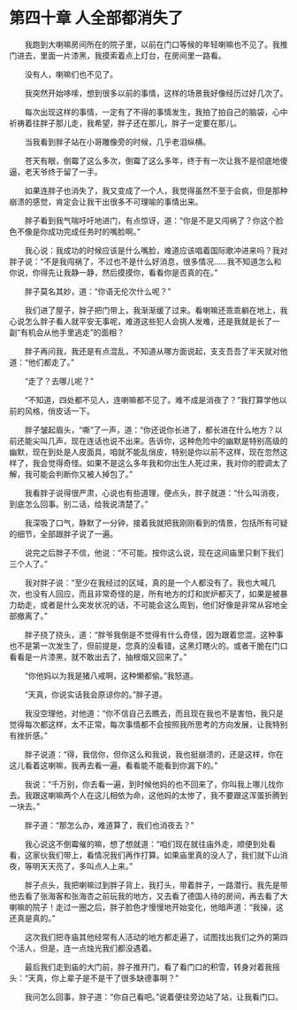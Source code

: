 # 第四十章 人全部都消失了


　　我跑到大喇嘛房间所在的院子里，以前在门口等候的年轻喇嘛也不见了。我推门进去，里面一片漆黑，我摸索着点上灯台，在房间里一路看。

　　没有人，喇嘛们也不见了。

　　我突然开始哆嗦，想到很多以前的事情，这样的场景我好像经历过好几次了。

　　每次出现这样的事情，一定有了不得的事情发生，我拍了拍自己的脑袋，心中祈祷着往胖子那儿走，我希望，胖子还在那儿，胖子一定要在那儿。

　　当我看到胖子站在小哥雕像旁的时候，几乎老泪纵横。

　　苍天有眼，倒霉了这么多次，倒霉了这么多年，终于有一次让我不是彻底地傻逼，老天爷终于留了一手。

　　如果连胖子也消失了，我又变成了一个人，我觉得虽然不至于会疯，但是那种崩溃的感觉，肯定会让我干出很多不可理喻的事情出来。

　　胖子看到我气喘吁吁地进门，有点惊讶，道：“你是不是又闯祸了？你这个脸色不像是你成功完成任务时的嘴脸啊。”

　　我心说：我成功的时候应该是什么嘴脸，难道应该唱着国际歌冲进来吗？我对胖子说：“不是我闯祸了，不过也不是什么好消息，很多情况……我不知道怎么和你说，你得先让我静一静，然后摸摸你，看看你是否真的在。”

　　胖子莫名其妙，道：“你语无伦次什么呢？”

　　我们进了屋子，胖子把门带上，我渐渐缓了过来。看喇嘛还乖乖躺在地上，我心说怎么胖子看人就平安无事呢，难道这些犯人会挑人发难，还是我就是长了一副“有机会从他手里逃走”的面相？

　　胖子再问我，我还是有点混乱，不知道从哪方面说起，支支吾吾了半天就对他道：“他们都走了。”

　　“走了？去哪儿呢？”

　　“不知道，四处都不见人，连喇嘛都不见了。难不成是消夜了？”我打算学他以前的风格，俏皮话一下。

　　胖子皱起眉头，“嘶”了一声，道：“你还说你长进了，都长进在什么地方？以前还能尖叫几声，现在连话也说不出来。告诉你，这种危险中的幽默是特别高级的幽默，现在到处是人皮面具，咱就不能乱俏皮，特别是你以前不这样，现在忽然这样了，我会觉得奇怪。如果不是这么多年我和你出生人死过来，我对你的腔调太了解，我可能会判断你又被人掉包了。”

　　我看胖子说得很严肃，心说也有些道理，便点头，胖子就道：“什么叫消夜，到底怎么回事。别二话，给我说清楚了。”

　　我深吸了口气，静默了一分钟，接着我就把我刚刚看到的情景，包括所有可疑的细节，全部跟胖子说了一遍。

　　说完之后胖子不信，他说：“不可能。按你这么说，现在这间庙里只剩下我们三个人了。”

　　我对胖子说：“至少在我经过的区域，真的是一个人都没有了。我也大喊几次，也没有人回应，而且非常奇怪的是，所有地方的灯和炭炉都灭了，如果是被暴力劫走，或者是什么突发状况的话，不可能会这么周到，他们好像是非常从容地全部撤离了。”

　　胖子挠了挠头，道：“胖爷我倒是不觉得有什么奇怪，因为跟着您混，这种事也不是第一次发生了，但前提是，您真的没看错，这黑灯瞎火的。或者干脆在门口看看是一片漆黑，就不敢出去了，抽根烟又回来了。”

　　“你他妈以为我是猪八戒啊，这种懒都偷。”我怒道。

　　“天真，你说实话我会原谅你的。”胖子道。

　　我没空理他，对他道：“你不信自己去瞧去，而且现在我也不是害怕，我只是觉得每次都这样，太不正常，每次事情都不会按照我所思考的方向发展，让我特别有挫折感。”

　　胖子说道：“得，我信你，但你这么和我说，我也挺崩溃的，还是这样，你在这儿看着这喇嘛，我再去看一遍，看看能不能看到你漏下的。”

　　我说：“千万别，你去看一遍，到时候他妈的也不回来了，你叫我上哪儿找你去。我跟这喇嘛两个人在这儿相依为命，这他妈的太惨了，我不要跟这浑蛋折腾到一块去。”

　　胖子道：“那怎么办，难道算了，我们也消夜去？”

　　我心说这不倒霉催的嘛，想了想就道：“咱们现在就往庙外走，顺便到处看看，这家伙我们带上，看情况我们再作打算。如果庙里真的没人了，我们就下山消夜，等明天天亮了，多叫点人上来。”

　　胖子点头，我把喇嘛过到胖子背上，我打头，带着胖子，一路潜行。我先是带他去看了张海客和张海杏之前玩我的地方，又去看了德国人待的房间，再去看了大喇嘛的院子！走过一圈之后，胖子脸色才慢慢地开始变化，他暗声道：“我操，这还真是真的。”

　　这次我们把寺庙其他经常有人活动的地方都走遍了，试图找出我们之外的第四个活人，但是，连一点烛光我们都没遇着。

　　最后我们走到庙的大门前，胖子推开门，看了看门口的积雪，转身对着我摇头：“天真，你上辈子是不是干了很多缺德事啊？”

　　我问怎么回事，胖子道：“你自己看吧。”说着便往旁边站了站，让我看门口。

